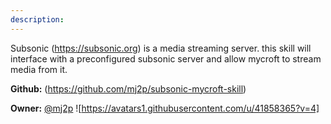 ```yaml
---
description: 
---
```

Subsonic (https://subsonic.org) is a media streaming server. this skill will interface with a preconfigured subsonic server and allow mycroft to stream media from it.

**Github:** (https://github.com/mj2p/subsonic-mycroft-skill)

**Owner:** [@mj2p](https://github.com/mj2p) ![https://avatars1.githubusercontent.com/u/41858365?v=4]

